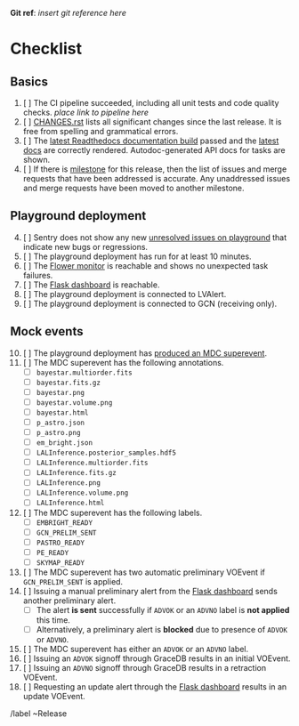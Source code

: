 **Git ref**: *insert git reference here*

# Checklist

## Basics

1.  [ ] The CI pipeline succeeded, including all unit tests and code quality checks. *place link to pipeline here*
2.  [ ] [CHANGES.rst](CHANGES.rst) lists all significant changes since the last release. It is free from spelling and grammatical errors.
3.  [ ] The [latest Readthedocs documentation build](https://readthedocs.org/projects/gwcelery/builds/) passed and the [latest docs](https://gwcelery.readthedocs.io/en/latest/) are correctly rendered. Autodoc-generated API docs for tasks are shown.
4.  [ ] If there is [milestone](https://git.ligo.org/emfollow/gwcelery/-/milestones) for this
    release, then the list of issues and merge requests that have been
    addressed is accurate. Any unaddressed issues and merge requests have been
    moved to another milestone.

## Playground deployment

4.  [ ] Sentry does not show any new [unresolved issues on playground](https://sentry.io/organizations/ligo-caltech/issues/?environment=playground&groupStatsPeriod=14d&project=1425216&query=is%3Aunresolved&statsPeriod=14d) that indicate new bugs or regressions.
5.  [ ] The playground deployment has run for at least 10 minutes.
6.  [ ] The [Flower monitor](https://emfollow-playground.ligo.caltech.edu/flower) is reachable and shows no unexpected task failures.
7.  [ ] The [Flask dashboard](https://emfollow-playground.ligo.caltech.edu/gwcelery) is reachable.
8.  [ ] The playground deployment is connected to LVAlert.
9.  [ ] The playground deployment is connected to GCN (receiving only).

## Mock events

10. [ ] The playground deployment has [produced an MDC superevent](https://gracedb-playground.ligo.org/latest/?query=MDC&query_type=S).
11. [ ] The MDC superevent has the following annotations.
    - [ ] `bayestar.multiorder.fits`
    - [ ] `bayestar.fits.gz`
    - [ ] `bayestar.png`
    - [ ] `bayestar.volume.png`
    - [ ] `bayestar.html`
    - [ ] `p_astro.json`
    - [ ] `p_astro.png`
    - [ ] `em_bright.json`
    - [ ] `LALInference.posterior_samples.hdf5`
    - [ ] `LALInference.multiorder.fits`
    - [ ] `LALInference.fits.gz`
    - [ ] `LALInference.png`
    - [ ] `LALInference.volume.png`
    - [ ] `LALInference.html`
12. [ ] The MDC superevent has the following labels.
    - [ ] `EMBRIGHT_READY`
    - [ ] `GCN_PRELIM_SENT`
    - [ ] `PASTRO_READY`
    - [ ] `PE_READY`
    - [ ] `SKYMAP_READY`
13. [ ] The MDC superevent has two automatic preliminary VOEvent if `GCN_PRELIM_SENT` is applied.
14. [ ] Issuing a manual preliminary alert from the [Flask dashboard](https://emfollow-playground.ligo.caltech.edu/gwcelery) sends another preliminary alert.
    - [ ] The alert **is sent** successfully if `ADVOK` or an `ADVNO` label is **not applied** this time.
    - [ ] Alternatively, a preliminary alert is **blocked** due to presence of `ADVOK` or `ADVNO`.
15. [ ] The MDC superevent has either an `ADVOK` or an `ADVNO` label.
16. [ ] Issuing an `ADVOK` signoff through GraceDB results in an initial VOEvent.
17. [ ] Issuing an `ADVNO` signoff through GraceDB results in a retraction VOEvent.
18. [ ] Requesting an update alert through the [Flask dashboard](https://emfollow-playground.ligo.caltech.edu/gwcelery) results in an update VOEvent.

/label ~Release
